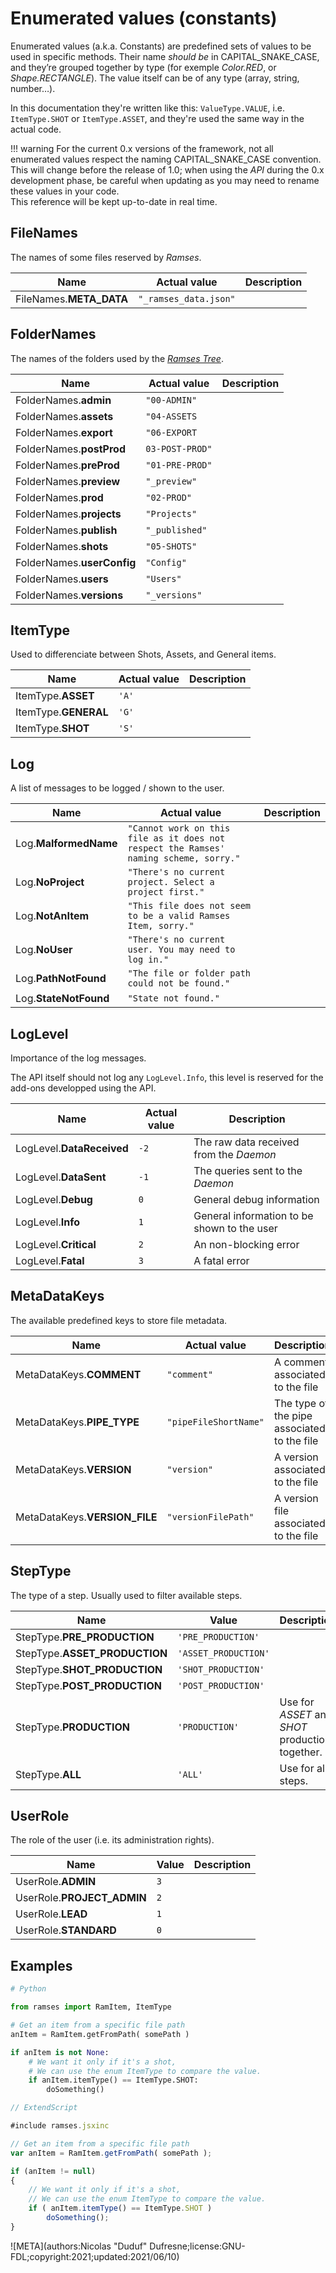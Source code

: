 # Enumerated values (constants)

Enumerated values (a.k.a. Constants) are predefined sets of values to be used in specific methods. Their name *should be* in CAPITAL_SNAKE_CASE, and they’re grouped together by type (for exemple *Color.RED*, or *Shape.RECTANGLE*). The value itself can be of any type (array, string, number…).

In this documentation they're written like this: `ValueType.VALUE`, i.e. `ItemType.SHOT` or `ItemType.ASSET`, and they're used the same way in the actual code.

!!! warning
    For the current 0.x versions of the framework, not all enumerated values respect the naming CAPITAL_SNAKE_CASE convention. This will change before the release of 1.0; when using the *API* during the 0.x development phase, be careful when updating as you may need to rename these values in your code.  
    This reference will be kept up-to-date in real time.

## FileNames

The names of some files reserved by *Ramses*.

| Name | Actual value | Description |
| --- | --- | --- |
| FileNames.**META_DATA** | `"_ramses_data.json"` | |

## FolderNames

The names of the folders used by the [*Ramses Tree*](../../components/files/index.md).

| Name | Actual value | Description |
| --- | --- | --- |
| FolderNames.**admin** | `"00-ADMIN"` | |
| FolderNames.**assets** | `"04-ASSETS` | |
| FolderNames.**export** | `"06-EXPORT` | |
| FolderNames.**postProd** | `03-POST-PROD"` | |
| FolderNames.**preProd** | `"01-PRE-PROD"` | |
| FolderNames.**preview** | `"_preview"` | |
| FolderNames.**prod** | `"02-PROD"` | |
| FolderNames.**projects** | `"Projects"` | |
| FolderNames.**publish** | `"_published"` | |
| FolderNames.**shots** | `"05-SHOTS"` | |
| FolderNames.**userConfig** | `"Config"` | |
| FolderNames.**users** | `"Users"` | |
| FolderNames.**versions** | `"_versions"` | |

## ItemType

Used to differenciate between Shots, Assets, and General items.

| Name | Actual value | Description |
| --- | --- | --- |
| ItemType.**ASSET** | `'A'` | |
| ItemType.**GENERAL** | `'G'` | |
| ItemType.**SHOT** | `'S'` | |

## Log

A list of messages to be logged / shown to the user.

| Name | Actual value | Description |
| --- | --- | --- |
| Log.**MalformedName** | `"Cannot work on this file as it does not respect the Ramses' naming scheme, sorry."` | |
| Log.**NoProject** | `"There's no current project. Select a project first."` | |
| Log.**NotAnItem** | `"This file does not seem to be a valid Ramses Item, sorry."` | |
| Log.**NoUser** | `"There's no current user. You may need to log in."` | |
| Log.**PathNotFound** | `"The file or folder path could not be found."` | |
| Log.**StateNotFound** | `"State not found."` | |

## LogLevel

Importance of the log messages.

The API itself should not log any `LogLevel.Info`, this level is reserved for the add-ons developped using the API.

| Name | Actual value | Description |
| --- | --- | --- |
| LogLevel.**DataReceived** | `-2` | The raw data received from the *Daemon* |
| LogLevel.**DataSent** | `-1` | The queries sent to the *Daemon* |
| LogLevel.**Debug** | `0` | General debug information |
| LogLevel.**Info** | `1` | General information to be shown to the user |
| LogLevel.**Critical** | `2` | An non-blocking error |
| LogLevel.**Fatal** | `3` | A fatal error |

## MetaDataKeys

The available predefined keys to store file metadata.

| Name | Actual value | Description |
| --- | --- | --- |
| MetaDataKeys.**COMMENT** | `"comment"` | A comment associated to the file |
| MetaDataKeys.**PIPE_TYPE** | `"pipeFileShortName"` | The type of the pipe associated to the file |
| MetaDataKeys.**VERSION** | `"version"` | A version associated to the file |
| MetaDataKeys.**VERSION_FILE** | `"versionFilePath"` | A version file associated to the file |

## StepType

The type of a step. Usually used to filter available steps.

| Name | Value | Description |
| --- | --- | --- |
| StepType.**PRE_PRODUCTION** | `'PRE_PRODUCTION'` | |
| StepType.**ASSET_PRODUCTION** | `'ASSET_PRODUCTION'` | |
| StepType.**SHOT_PRODUCTION** | `'SHOT_PRODUCTION'` | |
| StepType.**POST_PRODUCTION** | `'POST_PRODUCTION'` | |
| StepType.**PRODUCTION** | `'PRODUCTION'` | Use for *ASSET* and *SHOT* production together. |
| StepType.**ALL** | `'ALL'` | Use for all steps. |

## UserRole

The role of the user (i.e. its administration rights).

| Name | Value | Description |
| --- | --- | --- |
| UserRole.**ADMIN** | `3` | |
| UserRole.**PROJECT_ADMIN** | `2` | |
| UserRole.**LEAD** | `1` | |
| UserRole.**STANDARD** | `0` | |

## Examples

```py
# Python

from ramses import RamItem, ItemType

# Get an item from a specific file path
anItem = RamItem.getFromPath( somePath )

if anItem is not None:
    # We want it only if it's a shot,
    # We can use the enum ItemType to compare the value.
    if anItem.itemType() == ItemType.SHOT:
        doSomething()
```

```js
// ExtendScript

#include ramses.jsxinc

// Get an item from a specific file path
var anItem = RamItem.getFromPath( somePath );

if (anItem != null)
{
    // We want it only if it's a shot,
    // We can use the enum ItemType to compare the value.
    if ( anItem.itemType() == ItemType.SHOT )
        doSomething();
}
```

![META](authors:Nicolas "Duduf" Dufresne;license:GNU-FDL;copyright:2021;updated:2021/06/10)
